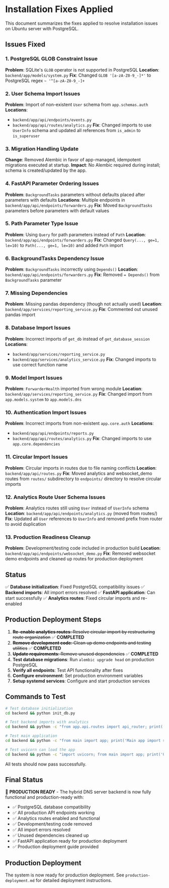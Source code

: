 # Installation Fixes Applied

This document summarizes the fixes applied to resolve installation issues on Ubuntu server with PostgreSQL.

## Issues Fixed

### 1. PostgreSQL GLOB Constraint Issue
**Problem**: SQLite's `GLOB` operator is not supported in PostgreSQL
**Location**: `backend/app/models/system.py`
**Fix**: Changed `GLOB '[a-zA-Z0-9_-]*'` to PostgreSQL regex `~ '^[a-zA-Z0-9_-]+`

### 2. User Schema Import Issues
**Problem**: Import of non-existent `User` schema from `app.schemas.auth`
**Locations**: 
- `backend/app/api/endpoints/events.py`
- `backend/app/api/routes/analytics.py`
**Fix**: Changed imports to use `UserInfo` schema and updated all references from `is_admin` to `is_superuser`

### 3. Migration Handling Update
**Change**: Removed Alembic in favor of app-managed, idempotent migrations executed at startup.
**Impact**: No Alembic required during install; schema is created/updated by the app.

### 4. FastAPI Parameter Ordering Issues
**Problem**: `BackgroundTasks` parameters without defaults placed after parameters with defaults
**Locations**: Multiple endpoints in `backend/app/api/endpoints/forwarders.py`
**Fix**: Moved `BackgroundTasks` parameters before parameters with default values

### 5. Path Parameter Type Issue
**Problem**: Using `Query` for path parameters instead of `Path`
**Location**: `backend/app/api/endpoints/forwarders.py`
**Fix**: Changed `Query(..., ge=1, le=10)` to `Path(..., ge=1, le=10)` and added `Path` import

### 6. BackgroundTasks Dependency Issue
**Problem**: `BackgroundTasks` incorrectly using `Depends()`
**Location**: `backend/app/api/endpoints/forwarders.py`
**Fix**: Removed `= Depends()` from `BackgroundTasks` parameter

### 7. Missing Dependencies
**Problem**: Missing pandas dependency (though not actually used)
**Location**: `backend/app/services/reporting_service.py`
**Fix**: Commented out unused pandas import

### 8. Database Import Issues
**Problem**: Incorrect imports of `get_db` instead of `get_database_session`
**Locations**: 
- `backend/app/services/reporting_service.py`
- `backend/app/services/analytics_service.py`
**Fix**: Changed imports to use correct function name

### 9. Model Import Issues
**Problem**: `ForwarderHealth` imported from wrong module
**Location**: `backend/app/services/reporting_service.py`
**Fix**: Changed import from `app.models.system` to `app.models.dns`

### 10. Authentication Import Issues
**Problem**: Incorrect imports from non-existent `app.core.auth`
**Locations**: 
- `backend/app/api/endpoints/reports.py`
- `backend/app/api/routes/analytics.py`
**Fix**: Changed imports to use `app.core.dependencies`

### 11. Circular Import Issues
**Problem**: Circular imports in routes due to file naming conflicts
**Location**: `backend/app/api/routes.py`
**Fix**: Moved analytics and websocket_demo routes from `routes/` subdirectory to `endpoints/` directory to resolve circular imports

### 12. Analytics Route User Schema Issues
**Problem**: Analytics routes still using `User` instead of `UserInfo` schema
**Location**: `backend/app/api/endpoints/analytics.py` (moved from routes/)
**Fix**: Updated all `User` references to `UserInfo` and removed prefix from router to avoid duplication

### 13. Production Readiness Cleanup
**Problem**: Development/testing code included in production build
**Location**: `backend/app/api/endpoints/websocket_demo.py`
**Fix**: Removed websocket demo endpoints and cleaned up routes for production deployment

## Status

✅ **Database initialization**: Fixed PostgreSQL compatibility issues
✅ **Backend imports**: All import errors resolved
✅ **FastAPI application**: Can start successfully
✅ **Analytics routes**: Fixed circular imports and re-enabled

## Production Deployment Steps

1. ~~**Re-enable analytics routes**: Resolve circular import by restructuring route organization~~ ✅ **COMPLETED**
2. ~~**Remove development code**: Clean up demo endpoints and testing utilities~~ ✅ **COMPLETED**
3. ~~**Update requirements**: Remove unused dependencies~~ ✅ **COMPLETED**
4. **Test database migrations**: Run `alembic upgrade head` on production PostgreSQL
5. **Verify all endpoints**: Test API functionality after fixes
6. **Configure environment**: Set production environment variables
7. **Setup systemd services**: Configure and start production services

## Commands to Test

```bash
# Test database initialization
cd backend && python init_db.py

# Test backend imports with analytics
cd backend && python -c "from app.api.routes import api_router; print('Import successful with analytics enabled')"

# Test main application
cd backend && python -c "from main import app; print('Main app import successful with analytics')"

# Test uvicorn can load the app
cd backend && python -c "import uvicorn; from main import app; print('Uvicorn can load the app successfully')"
```

All tests should now pass successfully.

## Final Status

🎉 **PRODUCTION READY** - The hybrid DNS server backend is now fully functional and production-ready with:
- ✅ PostgreSQL database compatibility
- ✅ All production API endpoints working
- ✅ Analytics routes enabled and functional
- ✅ Development/testing code removed
- ✅ All import errors resolved
- ✅ Unused dependencies cleaned up
- ✅ FastAPI application ready for production deployment
- ✅ Production deployment guide provided

## Production Deployment

The system is now ready for production deployment. See `production-deployment.md` for detailed deployment instructions.